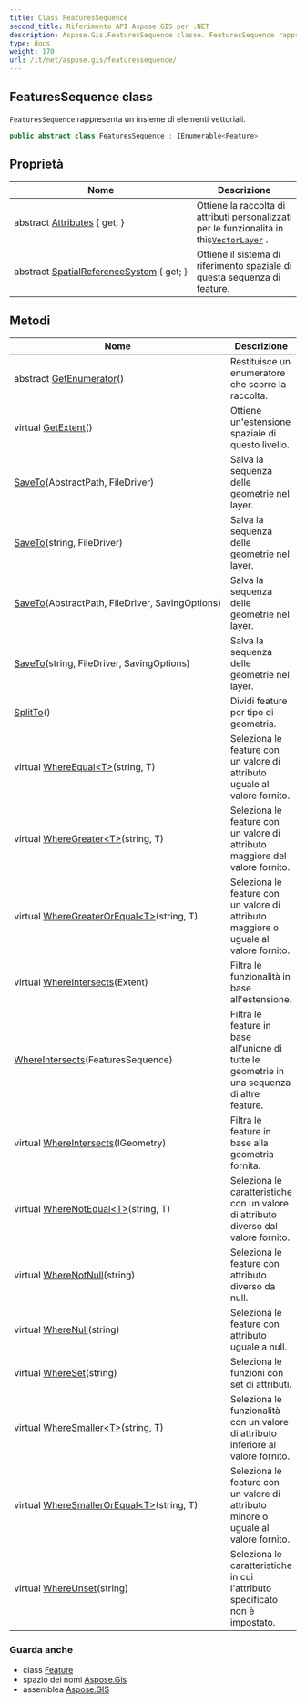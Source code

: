 ```yaml
---
title: Class FeaturesSequence
second_title: Riferimento API Aspose.GIS per .NET
description: Aspose.Gis.FeaturesSequence classe. FeaturesSequence rappresenta un insieme di elementi vettoriali.
type: docs
weight: 170
url: /it/net/aspose.gis/featuressequence/
---
```

## FeaturesSequence class

`FeaturesSequence` rappresenta un insieme di elementi vettoriali.

```csharp
public abstract class FeaturesSequence : IEnumerable<Feature>
```

## Proprietà

| Nome | Descrizione |
| --- | --- |
| abstract [Attributes](../../aspose.gis/featuressequence/attributes/) { get; } | Ottiene la raccolta di attributi personalizzati per le funzionalità in this[`VectorLayer`](../vectorlayer/) . |
| abstract [SpatialReferenceSystem](../../aspose.gis/featuressequence/spatialreferencesystem/) { get; } | Ottiene il sistema di riferimento spaziale di questa sequenza di feature. |

## Metodi

| Nome | Descrizione |
| --- | --- |
| abstract [GetEnumerator](../../aspose.gis/featuressequence/getenumerator/)() | Restituisce un enumeratore che scorre la raccolta. |
| virtual [GetExtent](../../aspose.gis/featuressequence/getextent/)() | Ottiene un'estensione spaziale di questo livello. |
| [SaveTo](../../aspose.gis/featuressequence/saveto/#saveto)(AbstractPath, FileDriver) | Salva la sequenza delle geometrie nel layer. |
| [SaveTo](../../aspose.gis/featuressequence/saveto/#saveto_2)(string, FileDriver) | Salva la sequenza delle geometrie nel layer. |
| [SaveTo](../../aspose.gis/featuressequence/saveto/#saveto_1)(AbstractPath, FileDriver, SavingOptions) | Salva la sequenza delle geometrie nel layer. |
| [SaveTo](../../aspose.gis/featuressequence/saveto/#saveto_3)(string, FileDriver, SavingOptions) | Salva la sequenza delle geometrie nel layer. |
| [SplitTo](../../aspose.gis/featuressequence/splitto/)() | Dividi feature per tipo di geometria. |
| virtual [WhereEqual&lt;T&gt;](../../aspose.gis/featuressequence/whereequal/)(string, T) | Seleziona le feature con un valore di attributo uguale al valore fornito. |
| virtual [WhereGreater&lt;T&gt;](../../aspose.gis/featuressequence/wheregreater/)(string, T) | Seleziona le feature con un valore di attributo maggiore del valore fornito. |
| virtual [WhereGreaterOrEqual&lt;T&gt;](../../aspose.gis/featuressequence/wheregreaterorequal/)(string, T) | Seleziona le feature con un valore di attributo maggiore o uguale al valore fornito. |
| virtual [WhereIntersects](../../aspose.gis/featuressequence/whereintersects/#whereintersects)(Extent) | Filtra le funzionalità in base all'estensione. |
| [WhereIntersects](../../aspose.gis/featuressequence/whereintersects/#whereintersects_1)(FeaturesSequence) | Filtra le feature in base all'unione di tutte le geometrie in una sequenza di altre feature. |
| virtual [WhereIntersects](../../aspose.gis/featuressequence/whereintersects/#whereintersects_2)(IGeometry) | Filtra le feature in base alla geometria fornita. |
| virtual [WhereNotEqual&lt;T&gt;](../../aspose.gis/featuressequence/wherenotequal/)(string, T) | Seleziona le caratteristiche con un valore di attributo diverso dal valore fornito. |
| virtual [WhereNotNull](../../aspose.gis/featuressequence/wherenotnull/)(string) | Seleziona le feature con attributo diverso da null. |
| virtual [WhereNull](../../aspose.gis/featuressequence/wherenull/)(string) | Seleziona le feature con attributo uguale a null. |
| virtual [WhereSet](../../aspose.gis/featuressequence/whereset/)(string) | Seleziona le funzioni con set di attributi. |
| virtual [WhereSmaller&lt;T&gt;](../../aspose.gis/featuressequence/wheresmaller/)(string, T) | Seleziona le funzionalità con un valore di attributo inferiore al valore fornito. |
| virtual [WhereSmallerOrEqual&lt;T&gt;](../../aspose.gis/featuressequence/wheresmallerorequal/)(string, T) | Seleziona le feature con un valore di attributo minore o uguale al valore fornito. |
| virtual [WhereUnset](../../aspose.gis/featuressequence/whereunset/)(string) | Seleziona le caratteristiche in cui l'attributo specificato non è impostato. |

### Guarda anche

* class [Feature](../feature/)
* spazio dei nomi [Aspose.Gis](../../aspose.gis/)
* assemblea [Aspose.GIS](../../)


